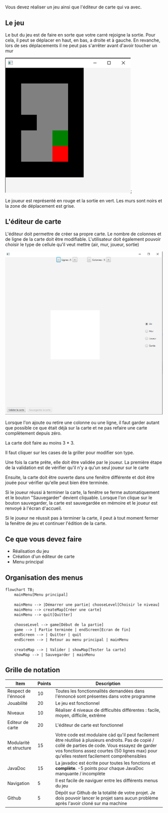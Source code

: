 # 

Vous devez réaliser un jeu ainsi que l'éditeur de carte qui va avec.


## Le jeu 
Le but du jeu est de faire en sorte que votre carré rejoigne la sortie. Pour cela, il peut se déplacer en haut, en bas, a droite et à gauche. En revanche, lors de ses déplacements il ne peut pas s'arrêter avant d'avoir toucher un mur

![](./game.png);

Le joueur est représenté en rouge et la sortie en vert. Les murs sont noirs et la zone de déplacement est grise.

## L'éditeur de carte

L'éditeur doit permettre de créer sa propre carte. Le nombre de colonnes et de ligne de la carte doit être modifiable.
L'utilisateur doit également pouvoir choisir le type de cellule qu'il veut mettre (air, mur, joueur, sortie)

![](./editor.png)

Lorsque l'on ajoute ou retire une colonne ou une ligne, il faut garder autant que possible ce que était déjà sur la carte et ne pas refaire une carte complètement depuis zéro.

La carte doit faire au moins 3 * 3.

Il faut cliquer sur les cases de la griller pour modifier son type.

Une fois la carte prête, elle doit être validée par le joueur. La première étape de la validation est de vérifier qu'il n'y a qu'un seul joueur sur le carte

Ensuite, la carte doit être ouverte dans une fenêtre différente et doit être jouée pour vérifier qu'elle peut bien être terminée.

Si le joueur réussi à terminer la carte, la fenêtre se ferme automatiquement et le bouton "Sauvegarder" devient cliquable. Lorsque l'on clique sur le bouton sauvegarder, la carte est sauvegardée en mémoire et le joueur est renvoyé à l'écran d'accueil.

Si le joueur ne réussit pas à terminer la carte, il peut à tout moment fermer la fenêtre de jeu et continuer l'édition de la carte.

## Ce que vous devez faire

- Réalisation du jeu
- Création d'un éditeur de carte
- Menu principal

## Organisation des menus 

```mermaid
flowchart TB;
    mainMenu[Menu principal]

    mainMenu --> |Démarrer une partie| chooseLevel[Choisir le niveau]
    mainMenu --> createMap[Créer une carte]
    mainMenu --> quit[Quitter]

    chooseLevel --> game[Début de la partie]
    game --> | Partie terminée | endScreen[Ecran de fin]
    endScreen --> | Quitter | quit
    endScreen --> | Retour au menu principal | mainMenu

    createMap --> | Valider | showMap[Tester la carte]
    showMap --> | Sauvegarder | mainMenu
```


## Grille de notation

| Item | Points | Description |
| ------- | ------ | ----------- |
| Respect de l'énnocé | 10 | Toutes les fonctionnalités demandées dans l'énnoncé sont présentes dans votre programme |
| Jouabilité | 20  | Le jeu est fonctionnel |
| Niveaux | 10     | Réaliser 4 niveaux de difficultés différentes : facile, moyen, difficile, extrême |
| Editeur de carte | 20 | L'éditeur de carte est fonctionnel |
| Modularité et structure | 15 | Votre code est modulaire càd qu'il peut facilement être réutilisé à plusieurs endroits. Pas de copié / collé de parties de code. Vous essayez de garder vos fonctions assez courtes (50 lignes max) pour qu'elles restent facilement compréhensibles
| JavaDoc | 15 | La javadoc est écrite pour toutes les fonctions et **complète**. -5 points pour chaque JavaDoc manquante / incomplète |
| Navigation | 5 | Il est facile de naviguer entre les différents menus du jeu |
| Github  | 5      | Dépôt sur Github de la totalité de votre projet. Je dois pouvoir lancer le projet sans aucun problème après l'avoir cloné sur ma machine |